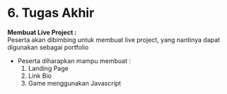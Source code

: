 # 6. Tugas Akhir

**Membuat Live Project :**\
Peserta akan dibimbing untuk membuat live project, yang nantinya dapat digunakan sebagai portfolio

* Peserta diharapkan mampu membuat :
  1. Landing Page
  2. Link Bio
  3. Game menggunakan Javascript

